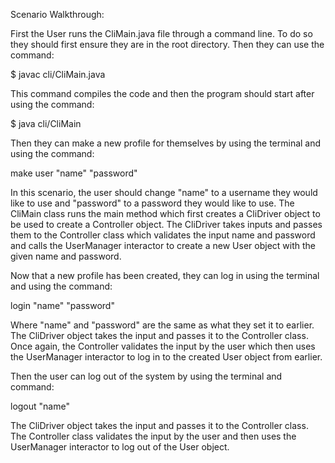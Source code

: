 Scenario Walkthrough:

First the User runs the CliMain.java file through a command line. To do so they should first ensure they are in the root directory. Then they can use the command:

$ javac cli/CliMain.java

This command compiles the code and then the program should start after using the command:

$ java cli/CliMain

Then they can make a new profile for themselves by using the terminal and using the command: 

make user "name" "password"

In this scenario, the user should change "name" to a username they would like to use and "password" to a password they would like to use. The CliMain class runs the main method which first creates a CliDriver object to be used to create a Controller object. The CliDriver takes inputs and passes them to the Controller class which validates the input name and password and calls the UserManager interactor to create a new User object with the given name and password.

Now that a new profile has been created, they can log in using the terminal and using the command:

login "name" "password"

Where "name" and "password" are the same as what they set it to earlier. The CliDriver object takes the input and passes it to the Controller class. Once again, the Controller validates the input by the user which then uses the UserManager interactor to log in to the created User object from earlier.

Then the user can log out of the system by using the terminal and command:

logout "name"

The CliDriver object takes the input and passes it to the Controller class. The Controller class validates the input by the user and then uses the UserManager interactor to log out of the User object.

